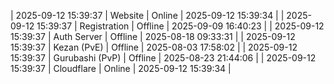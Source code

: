 | 2025-09-12 15:39:37 | Website | Online | 2025-09-12 15:39:34 |
| 2025-09-12 15:39:37 | Registration | Offline | 2025-09-09 16:40:23 |
| 2025-09-12 15:39:37 | Auth Server | Offline | 2025-08-18 09:33:31 |
| 2025-09-12 15:39:37 | Kezan (PvE) | Offline | 2025-08-03 17:58:02 |
| 2025-09-12 15:39:37 | Gurubashi (PvP) | Offline | 2025-08-23 21:44:06 |
| 2025-09-12 15:39:37 | Cloudflare | Online | 2025-09-12 15:39:34 |
